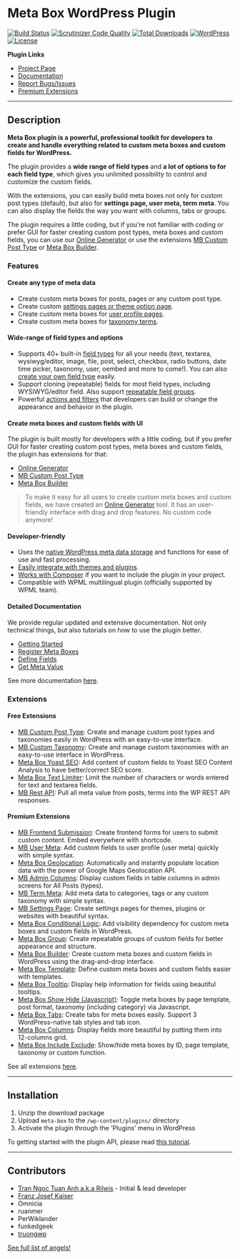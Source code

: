 # Meta Box WordPress Plugin

[![Build Status](https://travis-ci.org/rilwis/meta-box.svg?branch=master)](https://travis-ci.org/rilwis/meta-box)
[![Scrutinizer Code Quality](https://scrutinizer-ci.com/g/rilwis/meta-box/badges/quality-score.png?b=master)](https://scrutinizer-ci.com/g/rilwis/meta-box/?branch=master)
[![Total Downloads](https://img.shields.io/wordpress/plugin/dt/meta-box.svg)](http://wordpress.org/plugins/meta-box/)
[![WordPress](https://img.shields.io/wordpress/v/meta-box.svg)](http://wordpress.org/plugins/meta-box/)
[![License](https://img.shields.io/packagist/l/rilwis/meta-box.svg)](https://metabox.io)

**Plugin Links**

- [Project Page](https://metabox.io)
- [Documentation](https://metabox.io/docs/)
- [Report Bugs/Issues](https://github.com/rilwis/meta-box/issues)
- [Premium Extensions](https://metabox.io)

***

## Description

**Meta Box plugin is a powerful, professional toolkit for developers to create and handle everything related to custom meta boxes and custom fields for WordPress.**

The plugin provides a **wide range of field types** and **a lot of options to for each field type**, which gives you unlimited possibility to control and customize the custom fields.

With the extensions, you can easily build meta boxes not only for custom post types (default), but also for **settings page, user meta, term meta**. You can also display the fields the way you want with columns, tabs or groups.

The plugin requires a little coding, but if you're not familiar with coding or prefer GUI for faster creating custom post types, meta boxes and custom fields, you can use our [Online Generator](https://metabox.io/online-generator/) or use the extensions [MB Custom Post Type](https://wordpress.org/plugins/mb-custom-post-type/) or [Meta Box Builder](https://metabox.io/plugins/meta-box-builder/).

### Features

#### Create any type of meta data

* Create custom meta boxes for posts, pages or any custom post type.
* Create custom [settings pages or theme option page](https://metabox.io/plugins/mb-settings-page/).
* Create custom meta boxes for [user profile pages](https://metabox.io/plugins/mb-user-meta/).
* Create custom meta boxes for [taxonomy terms](https://metabox.io/plugins/mb-term-meta/).

#### Wide-range of field types and options

* Supports 40+ built-in [field types](https://metabox.io/docs/define-fields/) for all your needs (text, textarea, wysiwyg/editor, image, file, post, select, checkbox, radio buttons, date time picker, taxonomy, user, oembed and more to come!). You can also [create your own field type](https://metabox.io/docs/create-field-type/) easily.
* Support cloning (repeatable) fields for most field types, including WYSIWYG/editor field. Also support [repeatable field groups](https://metabox.io/plugins/meta-box-group/).
* Powerful [actions and filters](https://metabox.io/docs-category/reference/) that developers can build or change the appearance and behavior in the plugin.

#### Create meta boxes and custom fields with UI

The plugin is built mostly for developers with a little coding, but if you prefer GUI for faster creating custom post types, meta boxes and custom fields, the plugin has extensions for that:

- [Online Generator](https://metabox.io/online-generator/)
- [MB Custom Post Type](https://wordpress.org/plugins/mb-custom-post-type/)
- [Meta Box Builder](https://metabox.io/plugins/meta-box-builder/)

<blockquote>To make it easy for all users to create custom meta boxes and custom fields, we have created an <a href="https://metabox.io/online-generator/">Online Generator</a> tool. It has an user-friendly interface with drag and drop features. No custom code anymore!</blockquote>

#### Developer-friendly

* Uses the [native WordPress meta data storage](https://metabox.io/docs/how-post-meta-is-saved-in-the-database/) and functions for ease of use and fast processing.
* [Easily integrate with themes and plugins](https://metabox.io/docs/include-meta-box-plugin-themes/).
* [Works with Composer](https://metabox.io/docs/using-meta-box-composer/) if you want to include the plugin in your project.
* Compatible with WPML multilingual plugin (officially supported by WPML team).

#### Detailed Documentation

We provide regular updated and extensive documentation. Not only technical things, but also tutorials on how to use the plugin better.

- [Getting Started](https://metabox.io/docs/getting-started/)
- [Register Meta Boxes](https://metabox.io/docs/registering-meta-boxes/)
- [Define Fields](https://metabox.io/docs/define-fields/)
- [Get Meta Value](https://metabox.io/docs/get-meta-value/)

See more documentation [here](https://metabox.io/docs/).

### Extensions

#### Free Extensions

- [MB Custom Post Type](https://wordpress.org/plugins/mb-custom-post-type/): Create and manage custom post types and taxonomies easily in WordPress with an easy-to-use interface.
- [MB Custom Taxonomy](https://metabox.io/plugins/custom-taxonomy/): Create and manage custom taxonomies with an easy-to-use interface in WordPress.
- [Meta Box Yoast SEO](https://wordpress.org/plugins/meta-box-yoast-seo/): Add content of custom fields to Yoast SEO Content Analysis to have better/correct SEO score.
- [Meta Box Text Limiter](https://wordpress.org/plugins/meta-box-text-limiter/): Limit the number of characters or words entered for text and textarea fields.
- [MB Rest API](https://metabox.io/plugins/mb-rest-api/): Pull all meta value from posts, terms into the WP REST API responses.

#### Premium Extensions

- [MB Frontend Submission](https://metabox.io/plugins/mb-frontend-submission/): Create frontend forms for users to submit custom content. Embed everywhere with shortcode.
- [MB User Meta](https://metabox.io/plugins/mb-user-meta/): Add custom fields to user profile (user meta) quickly with simple syntax.
- [Meta Box Geolocation](https://metabox.io/plugins/meta-box-geolocation/): Automatically and instantly populate location data with the power of Google Maps Geolocation API.
- [MB Admin Columns](https://metabox.io/plugins/mb-admin-columns/): Display custom fields in table columns in admin screens for All Posts (types).
- [MB Term Meta](https://metabox.io/plugins/mb-term-meta/): Add meta data to categories, tags or any custom taxonomy with simple syntax.
- [MB Settings Page](https://metabox.io/plugins/mb-settings-page/): Create settings pages for themes, plugins or websites with beautiful syntax.
- [Meta Box Conditional Logic](https://metabox.io/plugins/meta-box-conditional-logic/): Add visibility dependency for custom meta boxes and custom fields in WordPress.
- [Meta Box Group](https://metabox.io/plugins/meta-box-group/): Create repeatable groups of custom fields for better appearance and structure.
- [Meta Box Builder](https://metabox.io/plugins/meta-box-builder/): Create custom meta boxes and custom fields in WordPress using the drag-and-drop interface.
- [Meta Box Template](https://metabox.io/plugins/meta-box-template/): Define custom meta boxes and custom fields easier with templates.
- [Meta Box Tooltip](https://metabox.io/plugins/meta-box-tooltip/): Display help information for fields using beautiful tooltips.
- [Meta Box Show Hide (Javascript)](https://metabox.io/plugins/meta-box-show-hide-javascript/): Toggle meta boxes by page template, post format, taxonomy (including category) via Javascript.
- [Meta Box Tabs](https://metabox.io/plugins/meta-box-tabs/): Create tabs for meta boxes easily. Support 3 WordPress-native tab styles and tab icon.
- [Meta Box Columns](https://metabox.io/plugins/meta-box-columns/): Display fields more beautiful by putting them into 12-columns grid.
- [Meta Box Include Exclude](https://metabox.io/plugins/meta-box-include-exclude/): Show/hide meta boxes by ID, page template, taxonomy or custom function.

See all extensions [here](https://metabox.io/plugins/).

***

## Installation

1. Unzip the download package
1. Upload `meta-box` to the `/wp-content/plugins/` directory
1. Activate the plugin through the 'Plugins' menu in WordPress

To getting started with the plugin API, please read [this tutorial](https://metabox.io/docs/getting-started/).

***

## Contributors

- [Tran Ngoc Tuan Anh a.k.a Rilwis](http://www.deluxeblogtips.com/) - Initial & lead developer
- [Franz Josef Kaiser](http://profiles.wordpress.org/f-j-kaiser)
- Omnicia
- ruanmer
- PerWiklander
- funkedgeek
- [truongwp](https://github.com/truongwp)

[See full list of angels!](https://github.com/rilwis/meta-box/contributors)
